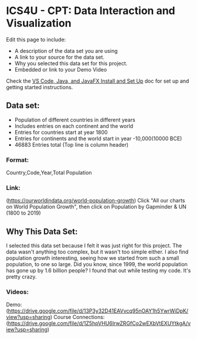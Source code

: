 
# ICS4U - CPT: Data Interaction and Visualization

Edit this page to include:
* A description of the data set you are using
* A link to your source for the data set.
* Why you selected this data set for this project.
* Embedded or link to your Demo Video


Check the [VS Code, Java, and JavaFX Install and Set Up](https://docs.google.com/document/d/1s5oTmY8A8TDZu303p_DaH6CEAcC9xL8-aNX-pAxCcps/edit?usp=sharing) doc for set up and getting started instructions.

## Data set:
* Population of different countries in different years
* Includes entries on each continent and the world
* Entries for countries start at year 1800
* Entries for continents and the world start in year -10,000(10000 BCE)
* 46883 Entries total (Top line is column header)

### Format:
Country,Code,Year,Total Population

### Link:
(https://ourworldindata.org/world-population-growth) Click "All our charts on World Population Growth", then click on Population by Gapminder & UN (1800 to 2019)

## Why This Data Set:
I selected this data set because I felt it was just right for this project. The data wasn't anything too complex, but it wasn't too simple either. I also find population growth interesting, seeing how we started from such a small population, to one so large. Did you know, since 1999, the world population has gone up by
1.6 billion people? I found that out while testing my code. It's pretty crazy.

### Videos:
Demo: (https://drive.google.com/file/d/13P3y32D41EAVvcq95nOAY1h5YwrWiDpK/view?usp=sharing)
Course Connections: (https://drive.google.com/file/d/1Z5hpVHU6IrwZRGfCo2wEXbVtEXUYtkgA/view?usp=sharing)